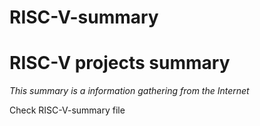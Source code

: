 # RISC-V-summary

# RISC-V projects summary
*This summary is a information gathering from the Internet*

Check RISC-V-summary file
